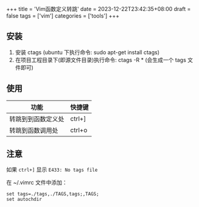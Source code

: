 +++
title = 'Vim函数定义转跳'
date = 2023-12-22T23:42:35+08:00
draft = false
tags = ['vim']
categories = ['tools']
+++

## 安装

1. 安装 ctags (ubuntu 下执行命令: sudo apt-get install ctags)
2. 在项目工程目录下(即源文件目录)执行命令: ctags -R \* (会生成一个 tags 文件即可)

## 使用

| 功能               | 快捷键 |
| ------------------ | ------ |
| 转跳到到函数定义处 | ctrl+] |
| 转跳到函数调用处   | ctrl+o |

## 注意

如果 ``ctrl+]`` 显示 ``E433: No tags file``

在 ~/.vimrc 文件中添加：

```vim
set tags=./tags,./TAGS,tags;,TAGS;
set autochdir
```
